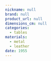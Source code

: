 ```yaml
---
nickname: null
brand: null
product_url: null
dimensions_cm: null
categories:
  - tables
materials:
  - metal
  - leather
date: 1955
---
```


